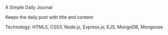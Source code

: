 A Simple Daily Journal

Keeps the daily post with title and content




Technology: HTML5, CSS3, Node.js, Express.js, EJS, MongoDB, Mongoose
